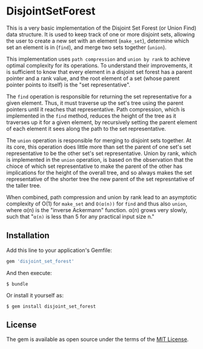 # DisjointSetForest

This is a very basic implementation of the Disjoint Set Forest (or Union Find) data structure. It is used to keep track of one or more disjoint sets, allowing the user to create a new set with an element (`make_set`), determine which set an element is in (`find`), and merge two sets together (`union`).

This implementation uses `path compression` and `union by rank` to achieve optimal complexity for its operations. To understand their improvements, it is sufficient to know that every element in a disjoint set forest has a parent pointer and a rank value, and the root element of a set (whose parent pointer points to itself) is the "set representative".

The `find` operation is responsible for returning the set representative for a given element. Thus, it must traverse up the set's tree using the parent pointers until it reaches that representative. Path compression, which is implemented in the `find` method, reduces the height of the tree as it traverses up it for a given element, by recursively setting the parent element of each element it sees along the path to the set representative.

The `union` operation is responsible for merging to disjoint sets together. At its core, this operation does little more than set the parent of one set's set representative to be the other set's set representative. Union by rank, which is implemented in the `union` operation, is based on the observation that the chioce of which set representative to make the parent of the other has implications for the height of the overall tree, and so always makes the set representative of the shorter tree the new parent of the set represntative of the taller tree.

When combined, path compression and union by rank lead to an asymptotic complexity of O(1) for `make_set` and `O(α(n))` for `find` and thus also `union`, where α(n) is the "inverse Ackermann" function. α(n) grows very slowly, such that "`α(n)` is less than 5 for any practical input size n."

## Installation

Add this line to your application's Gemfile:

```ruby
gem 'disjoint_set_forest'
```

And then execute:

    $ bundle

Or install it yourself as:

    $ gem install disjoint_set_forest

## License

The gem is available as open source under the terms of the [MIT License](https://opensource.org/licenses/MIT).